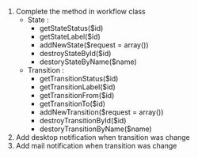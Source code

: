 1. Complete the method in workflow class  
   - State :
     - getStateStatus($id)
     - getStateLabel($id)
     - addNewState($request = array())
     - destroyStateById($id)
     - destoryStateByName($name)
   - Transition :
     - getTransitionStatus($id)
     - getTransitionLabel($id)
     - getTransitionFrom($id)
      - getTransitionTo($id)
     - addNewTransition($request = array())
     - destroyTransitionById($id)
     - destoryTransitionByName($name)
2. Add desktop notification when transition was change
3. Add mail notification when transition was change
